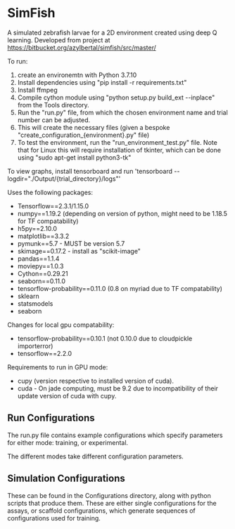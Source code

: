 # SimFish

A simulated zebrafish larvae for a 2D environment created using deep Q learning. Developed from project at https://bitbucket.org/azylbertal/simfish/src/master/

To run:
  1. create an environemtn with Python 3.7.10
  2. Install dependencies using "pip install -r requirements.txt"
  3. Install ffmpeg
  4. Compile cython module using "python setup.py build_ext --inplace" from the Tools directory.  
  5. Run the "run.py" file, from which the chosen environment name and trial number can be adjusted.
  6. This will create the necessary files (given a bespoke "create_configuration_{environment}.py" file)
  7. To test the environment, run the "run_environment_test.py" file. Note that for Linux this will require installation of tkinter, which can be done using "sudo apt-get install python3-tk"

To view graphs, install tensorboard and run 'tensorboard --logdir="./Output/{trial_directory}/logs"'

Uses the following packages:
* Tensorflow==2.3.1/1.15.0
* numpy==1.19.2 (depending on version of python, might need to be 1.18.5 for TF compatability)
* h5py==2.10.0
* matplotlib==3.3.2
* pymunk==5.7 - MUST be version 5.7
* skimage==0.17.2 - install as "scikit-image"
* pandas==1.1.4
* moviepy==1.0.3
* Cython==0.29.21
* seaborn==0.11.0
* tensorflow-probability==0.11.0 (0.8 on myriad due to TF compatability)
* sklearn
* statsmodels
* seaborn

Changes for local gpu compatability:
* tensorflow-probability==0.10.1 (not 0.10.0 due to cloudpickle importerror)
* tensorflow==2.2.0

Requirements to run in GPU mode:
* cupy (version respective to installed version of cuda).
* cuda - On jade computing, must be 9.2 due to incompatibility of their update version of cuda with cupy.

## Run Configurations

The run.py file contains example configurations which specify parameters for either mode: training, or experimental.

The different modes take different configuration parameters.

## Simulation Configurations

These can be found in the Configurations directory, along with python scripts that produce them. These are either single configurations for the assays, or scaffold configurations, which generate sequences of configurations used for training.


